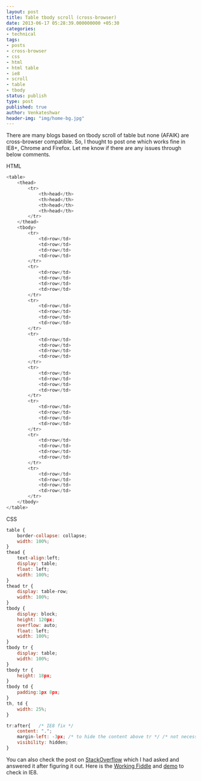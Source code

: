 ```yaml
---
layout: post
title: Table tbody scroll (cross-browser)
date: 2013-06-17 05:28:39.000000000 +05:30
categories:
- technical
tags:
- posts
- cross-browser
- css
- html
- html table
- ie8
- scroll
- table
- tbody
status: publish
type: post
published: true
author: Venkateshwar
header-img: "img/home-bg.jpg"
---
```

<p>There are many blogs based on tbody scroll of table but none (AFAIK) are cross-browser compatible. So, I thought to post one which works fine in IE8+, Chrome and Firefox. Let me know if there are any issues through below comments.</p>
<p>HTML</p>

```javascript
<table>
    <thead>
        <tr>
            <th>head</th>
            <th>head</th>
            <th>head</th>
            <th>head</th>
        </tr>
    </thead>
    <tbody>
        <tr>
            <td>row</td>
            <td>row</td>
            <td>row</td>
            <td>row</td>
        </tr>
        <tr>
            <td>row</td>
            <td>row</td>
            <td>row</td>
            <td>row</td>
        </tr>
        <tr>
            <td>row</td>
            <td>row</td>
            <td>row</td>
            <td>row</td>
        </tr>
        <tr>
            <td>row</td>
            <td>row</td>
            <td>row</td>
            <td>row</td>
        </tr>
        <tr>
            <td>row</td>
            <td>row</td>
            <td>row</td>
            <td>row</td>
        </tr>
        <tr>
            <td>row</td>
            <td>row</td>
            <td>row</td>
            <td>row</td>
        </tr>
        <tr>
            <td>row</td>
            <td>row</td>
            <td>row</td>
            <td>row</td>
        </tr>
        <tr>
            <td>row</td>
            <td>row</td>
            <td>row</td>
            <td>row</td>
        </tr>
    </tbody>
</table>
```

<p>CSS</p>

```javascript
table {
    border-collapse: collapse;
    width: 100%;
}
thead {
    text-align:left;
    display: table;
    float: left;
    width: 100%;
}
thead tr {
    display: table-row;
    width: 100%;
}
tbody {
    display: block;
    height: 120px;
    overflow: auto;
    float: left;
    width: 100%;
}
tbody tr {
    display: table;
    width: 100%;
}
tbody tr {
    height: 18px;
}
tbody td {
    padding:1px 8px;
}
th, td {
    width: 25%;
}

tr:after{   /* IE8 fix */
    content: ".";
    margin-left: -3px; /* to hide the content above tr */ /* not necessary if you are ok with 1px gap */
    visibility: hidden;
}
```

<p>You can also check the post on <a title="StackOverflow" href="http://stackoverflow.com/q/16984323/1577396" target="_blank">StackOverflow</a> which I had asked and answered it after figuring it out. Here is the <a title="Working Fiddle" href="http://jsfiddle.net/venkateshwar/X8FSw/18/" target="_blank">Working Fiddle</a> and <a title="demo" href="http://jsfiddle.net/venkateshwar/X8FSw/18/show/" target="_blank">demo</a> to check in IE8.</p>
